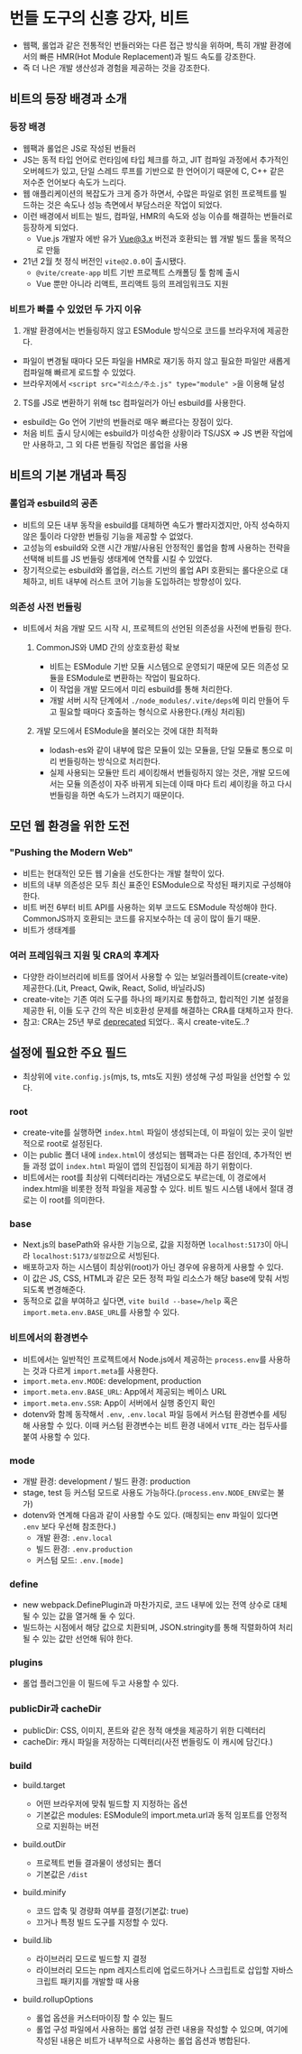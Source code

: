 # 번들 도구의 신흥 강자, 비트

- 웹팩, 롤업과 같은 전통적인 번들러와는 다른 접근 방식을 위하며, 특히 개발 환경에서의 빠른 HMR(Hot Module Replacement)과 빌드 속도를 강조한다.
- 즉 더 나은 개발 생산성과 경험을 제공하는 것을 강조한다.

## 비트의 등장 배경과 소개

### 등장 배경

- 웹팩과 롤업은 JS로 작성된 번들러
- JS는 동적 타입 언어로 런타임에 타입 체크를 하고, JIT 컴파일 과정에서 추가적인 오버헤드가 있고, 단일 스레드 루프를 기반으로 한 언어이기 때문에 C, C++ 같은 저수준 언어보다 속도가 느리다.
- 웹 애플리케이션의 복잡도가 크게 증가 하면서, 수많은 파일로 얽힌 프로젝트를 빌드하는 것은 속도나 성능 측면에서 부담스러운 작업이 되었다.
- 이런 배경에서 비트는 빌드, 컴파일, HMR의 속도와 성능 이슈를 해결하는 번들러로 등장하게 되었다.
  - Vue.js 개발자 에반 유가 Vue@3.x 버전과 호환되는 웹 개발 빌드 툴을 목적으로 만듦
- 21년 2월 첫 정식 버전인 `vite@2.0.0`이 출시됐다.
  - `@vite/create-app` 비트 기반 프로젝트 스캐폴딩 툴 함께 출시
  - Vue 뿐만 아니라 리액트, 프리액트 등의 프레임워크도 지원

### 비트가 빠를 수 있었던 두 가지 이유

1. 개발 환경에서는 번들링하지 않고 ESModule 방식으로 코드를 브라우저에 제공한다.

- 파일이 변경될 때마다 모든 파일을 HMR로 재기동 하지 않고 필요한 파일만 새롭게 컴파일해 빠르게 로드할 수 있었다.
- 브라우저에서 `<script src="리소스/주소.js" type="module" >`을 이용해 달성

2. TS를 JS로 변환하기 위해 tsc 컴파일러가 아닌 esbuild를 사용한다.

- esbuild는 Go 언어 기반의 번들러로 매우 빠르다는 장점이 있다.
- 처음 비트 출시 당시에는 esbuild가 미성숙한 상황이라 TS/JSX => JS 변환 작업에만 사용하고, 그 외 다른 번들링 작업은 롤업을 사용

## 비트의 기본 개념과 특징

### 롤업과 esbuild의 공존

- 비트의 모든 내부 동작을 esbuild를 대체하면 속도가 빨라지겠지만, 아직 성숙하지 않은 툴이라 다양한 번들링 기능을 제공할 수 없었다.
- 고성능의 esbuild와 오랜 시간 개발/사용된 안정적인 롤업을 함께 사용하는 전략을 선택해 비트를 JS 번들링 생태계에 연착률 시킬 수 있었다.
- 장기적으로는 esbuild와 롤업을, 러스트 기반의 롤업 API 호환되는 롤다운으로 대체하고, 비트 내부에 러스트 코어 기능을 도입하려는 방향성이 있다.

### 의존성 사전 번들링

- 비트에서 처음 개발 모드 시작 시, 프로젝트의 선언된 의존성을 사전에 번들링 한다.

  1. CommonJS와 UMD 간의 상호호환성 확보

     - 비트는 ESModule 기반 모듈 시스템으로 운영되기 때문에 모든 의존성 모듈을 ESModule로 변환하는 작업이 필요하다.
     - 이 작업을 개발 모드에서 미리 esbuild를 통해 처리한다.
     - 개발 서버 시작 단계에서 `./node_modules/.vite/deps`에 미리 만들어 두고 필요할 때마다 호출하는 형식으로 사용한다.(캐싱 처리됨)

  2. 개발 모드에서 ESModule을 불러오는 것에 대한 최적화
     - lodash-es와 같이 내부에 많은 모듈이 있는 모듈을, 단일 모듈로 통으로 미리 번들링하는 방식으로 처리한다.
     - 실제 사용되는 모듈만 트리 셰이킹해서 번들링하지 않는 것은, 개발 모드에서는 모듈 의존성이 자주 바뀌게 되는데 이때 마다 트리 셰이킹을 하고 다시 번들링을 하면 속도가 느려지기 때문이다.

## 모던 웹 환경을 위한 도전

### "Pushing the Modern Web"

- 비트는 현대적인 모든 웹 기술을 선도한다는 개발 철학이 있다.
- 비트의 내부 의존성은 모두 최신 표준인 ESModule으로 작성된 패키지로 구성해야 한다.
- 비트 버전 6부터 비트 API를 사용하는 외부 코드도 ESModule 작성해야 한다. CommonJS까지 호환되는 코드를 유지보수하는 데 공이 많이 들기 때문.
- 비트가 생태계를

### 여러 프레임워크 지원 및 CRA의 후계자

- 다양한 라이브러리에 비트를 얹어서 사용할 수 있는 보일러플레이트(create-vite) 제공한다.(Lit, Preact, Qwik, React, Solid, 바닐라JS)
- create-vite는 기존 여러 도구를 하나의 패키지로 통합하고, 합리적인 기본 설정을 제공한 뒤, 이들 도구 간의 작은 비호환성 문제를 해결하는 CRA를 대체하고자 한다.
- 참고: CRA는 25년 부로 [deprecated](https://react.dev/blog/2025/02/14/sunsetting-create-react-app) 되었다.. 혹시 create-vite도..?

## 설정에 필요한 주요 필드

- 최상위에 `vite.config.js`(mjs, ts, mts도 지원) 생성해 구성 파일을 선언할 수 있다.

### root

- create-vite를 실행하면 `index.html` 파일이 생성되는데, 이 파일이 있는 곳이 일반적으로 root로 설정된다.
- 이는 public 폴더 내에 `index.html`이 생성되는 웹팩과는 다른 점인데, 추가적인 번들 과정 없이 `index.html` 파일이 앱의 진입점이 되게끔 하기 위함이다.
- 비트에서는 root를 최상위 디렉터리라는 개념으로도 부르는데, 이 경로에서 index.html을 비롯한 정적 파일을 제공할 수 있다. 비트 빌드 시스템 내에서 절대 경로는 이 root를 의미한다.

### base

- Next.js의 basePath와 유사한 기능으로, 값을 지정하면 `localhost:5173`이 아니라 `localhost:5173/설정값`으로 서빙된다.
- 배포하고자 하는 시스템이 최상위(root)가 아닌 경우에 유용하게 사용할 수 있다.
- 이 값은 JS, CSS, HTML과 같은 모든 정적 파일 리소스가 해당 base에 맞춰 서빙되도록 변경해준다.
- 동적으로 값을 부여하고 싶다면, `vite build --base=/help` 혹은 `import.meta.env.BASE_URL`를 사용할 수 있다.

### 비트에서의 환경변수

- 비트에서는 일반적인 프로젝트에서 Node.js에서 제공하는 `process.env`를 사용하는 것과 다르게 `import.meta`를 사용한다.
- `import.meta.env.MODE`: development, production
- `import.meta.env.BASE_URL`: App에서 제공되는 베이스 URL
- `import.meta.env.SSR`: App이 서버에서 실행 중인지 확인
- dotenv와 함께 동작해서 `.env`, `.env.local` 파일 등에서 커스텀 환경변수를 세팅해 사용할 수 있다. 이때 커스텀 환경변수는 비트 환경 내에서 `VITE_`라는 접두사를 붙여 사용할 수 있다.

### mode

- 개발 환경: development / 빌드 환경: production
- stage, test 등 커스텀 모드로 사용도 가능하다.(`process.env.NODE_ENV`로는 불가)
- dotenv와 연계해 다음과 같이 사용할 수도 있다.
  (매칭되는 env 파일이 있다면 `.env` 보다 우선해 참조한다.)
  - 개발 환경: `.env.local`
  - 빌드 환경: `.env.production`
  - 커스텀 모드: `.env.[mode]`

### define

- new webpack.DefinePlugin과 마찬가지로, 코드 내부에 있는 전역 상수로 대체될 수 있는 값을 열거해 둘 수 있다.
- 빌드하는 시점에서 해당 값으로 치환되며, JSON.stringity를 통해 직렬화하여 처리될 수 있는 값만 선언해 둬야 한다.

### plugins

- 롤업 플러그인을 이 필드에 두고 사용할 수 있다.

### publicDir과 cacheDir

- publicDir: CSS, 이미지, 폰트와 같은 정적 애셋을 제공하기 위한 디렉터리
- cacheDir: 캐시 파일을 저장하는 디렉터리(사전 번들링도 이 캐시에 담긴다.)

### build

- build.target

  - 어떤 브라우저에 맞춰 빌드할 지 지정하는 옵션
  - 기본값은 modules: ESModule의 import.meta.url과 동적 임포트를 안정적으로 지원하는 버전

- build.outDir

  - 프로젝트 번들 결과물이 생성되는 폴더
  - 기본값은 `/dist`

- build.minify

  - 코드 압축 및 경량화 여부를 결정(기본값: true)
  - 끄거나 특정 빌드 도구를 지정할 수 있다.

- build.lib

  - 라이브러리 모드로 빌드할 지 결정
  - 라이브러리 모드는 npm 레지스트리에 업로드하거나 스크립트로 삽입할 자바스크립트 패키지를 개발할 때 사용

- build.rollupOptions
  - 롤업 옵션을 커스터마이징 할 수 있는 필드
  - 롤업 구성 파일에서 사용하는 롤업 설정 관련 내용을 작성할 수 있으며, 여기에 작성된 내용은 비트가 내부적으로 사용하는 롤업 옵션과 병합된다.
